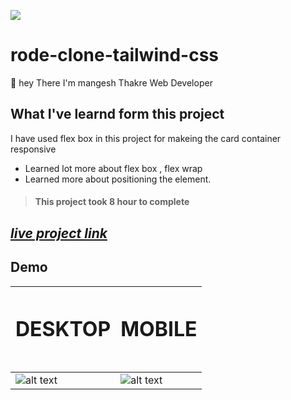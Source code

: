 ![](https://img.shields.io/badge/rode-clone-tailwind-css-brightgreen)

# rode-clone-tailwind-css

🙌 hey There I'm mangesh Thakre Web Developer 
##  What I've learnd form this project 

 I have used flex box in this project for makeing the card container responsive
 - Learned lot more about flex box , flex wrap 
 - Learned more about positioning the element.


> #### This project took 8 hour to complete  

 ##  _[live project link](https://rode-clone-tailwind-css.netlify.app/ "rode-clone-tailwind-css" )_

## Demo
| <h1>DESKTOP<h1>  | <h1>MOBILE<h1>  | 
|---|---|
| ![alt text](https://github.com/MangeshThakre/rode-clone-tailwind-css-/blob/master/project%20image/desktop.gif)  | ![alt text](https://github.com/MangeshThakre/rode-clone-tailwind-css-/blob/master/project%20image/mobile%20responsive.gif)   | 

  
  
  
  
